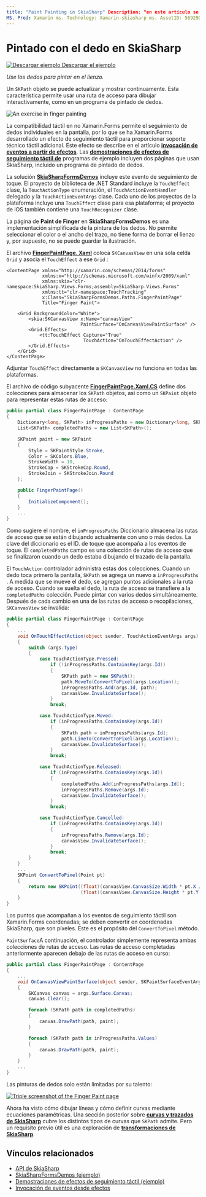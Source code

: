 ```yaml
---
title: "Paint Painting in SkiaSharp" Description: "en este artículo se explica cómo usar los dedos para pintar en el lienzo de SkiaSharp en una Xamarin.Forms aplicación y se muestra el código de ejemplo".
MS. Prod: Xamarin ms. Technology: Xamarin-skiasharp ms. AssetID: 56929D74-8F2C-44C6-90E6-3FBABCDC0A4B Author: davidbritch ms. Author: dabritch ms. Date: 04/05/2017 no-LOC: [ Xamarin.Forms , Xamarin.Essentials ]
---
```


# <a name="finger-painting-in-skiasharp"></a>Pintado con el dedo en SkiaSharp

[![Descargar ejemplo](~/media/shared/download.png) Descargar el ejemplo](https://docs.microsoft.com/samples/xamarin/xamarin-forms-samples/skiasharpforms-demos)

_Use los dedos para pintar en el lienzo._

Un `SKPath` objeto se puede actualizar y mostrar continuamente. Esta característica permite usar una ruta de acceso para dibujar interactivamente, como en un programa de pintado de dedos.

![](finger-paint-images/fingerpaintsample.png "An exercise in finger painting")

La compatibilidad táctil en no Xamarin.Forms permite el seguimiento de dedos individuales en la pantalla, por lo que se ha Xamarin.Forms desarrollado un efecto de seguimiento táctil para proporcionar soporte técnico táctil adicional. Este efecto se describe en el artículo [**invocación de eventos a partir de efectos**](~/xamarin-forms/app-fundamentals/effects/touch-tracking.md). Las [**demostraciones de efectos de seguimiento táctil de**](https://docs.microsoft.com/samples/xamarin/xamarin-forms-samples/effects-touchtrackingeffect/) programas de ejemplo incluyen dos páginas que usan SkiaSharp, incluido un programa de pintado de dedos.

La solución [**SkiaSharpFormsDemos**](https://docs.microsoft.com/samples/xamarin/xamarin-forms-samples/skiasharpforms-demos) incluye este evento de seguimiento de toque. El proyecto de biblioteca de .NET Standard incluye la `TouchEffect` clase, la `TouchActionType` enumeración, el `TouchActionEventHandler` delegado y la `TouchActionEventArgs` clase. Cada uno de los proyectos de la plataforma incluye una `TouchEffect` clase para esa plataforma; el proyecto de iOS también contiene una `TouchRecognizer` clase.

La página de **Paint de Finger** en **SkiaSharpFormsDemos** es una implementación simplificada de la pintura de los dedos. No permite seleccionar el color o el ancho del trazo, no tiene forma de borrar el lienzo y, por supuesto, no se puede guardar la ilustración.

El archivo [**FingerPaintPage. Xaml**](https://github.com/xamarin/xamarin-forms-samples/blob/master/SkiaSharpForms/Demos/Demos/SkiaSharpFormsDemos/Paths/FingerPaintPage.xaml) coloca `SKCanvasView` en una sola celda `Grid` y asocia el `TouchEffect` a ese `Grid` :

```xaml
<ContentPage xmlns="http://xamarin.com/schemas/2014/forms"
             xmlns:x="http://schemas.microsoft.com/winfx/2009/xaml"
             xmlns:skia="clr-namespace:SkiaSharp.Views.Forms;assembly=SkiaSharp.Views.Forms"
             xmlns:tt="clr-namespace:TouchTracking"
             x:Class="SkiaSharpFormsDemos.Paths.FingerPaintPage"
             Title="Finger Paint">

    <Grid BackgroundColor="White">
        <skia:SKCanvasView x:Name="canvasView"
                           PaintSurface="OnCanvasViewPaintSurface" />
        <Grid.Effects>
            <tt:TouchEffect Capture="True"
                            TouchAction="OnTouchEffectAction" />
        </Grid.Effects>
    </Grid>
</ContentPage>
```

Adjuntar `TouchEffect` directamente a `SKCanvasView` no funciona en todas las plataformas.

El archivo de código subyacente [**FingerPaintPage.Xaml.CS**](https://github.com/xamarin/xamarin-forms-samples/blob/master/SkiaSharpForms/Demos/Demos/SkiaSharpFormsDemos/Paths/FingerPaintPage.xaml.cs) define dos colecciones para almacenar los `SKPath` objetos, así como un `SKPaint` objeto para representar estas rutas de acceso:

```csharp
public partial class FingerPaintPage : ContentPage
{
    Dictionary<long, SKPath> inProgressPaths = new Dictionary<long, SKPath>();
    List<SKPath> completedPaths = new List<SKPath>();

    SKPaint paint = new SKPaint
    {
        Style = SKPaintStyle.Stroke,
        Color = SKColors.Blue,
        StrokeWidth = 10,
        StrokeCap = SKStrokeCap.Round,
        StrokeJoin = SKStrokeJoin.Round
    };

    public FingerPaintPage()
    {
        InitializeComponent();
    }
    ...
}
```

Como sugiere el nombre, el `inProgressPaths` Diccionario almacena las rutas de acceso que se están dibujando actualmente con uno o más dedos. La clave del diccionario es el ID. de toque que acompaña a los eventos de toque. El `completedPaths` campo es una colección de rutas de acceso que se finalizaron cuando un dedo estaba dibujando el trazado de la pantalla.

El `TouchAction` controlador administra estas dos colecciones. Cuando un dedo toca primero la pantalla, `SKPath` se agrega un nuevo a `inProgressPaths` . A medida que se mueve el dedo, se agregan puntos adicionales a la ruta de acceso. Cuando se suelta el dedo, la ruta de acceso se transfiere a la `completedPaths` colección. Puede pintar con varios dedos simultáneamente. Después de cada cambio en una de las rutas de acceso o recopilaciones, `SKCanvasView` se invalida:

```csharp
public partial class FingerPaintPage : ContentPage
{
    ...
    void OnTouchEffectAction(object sender, TouchActionEventArgs args)
    {
        switch (args.Type)
        {
            case TouchActionType.Pressed:
                if (!inProgressPaths.ContainsKey(args.Id))
                {
                    SKPath path = new SKPath();
                    path.MoveTo(ConvertToPixel(args.Location));
                    inProgressPaths.Add(args.Id, path);
                    canvasView.InvalidateSurface();
                }
                break;

            case TouchActionType.Moved:
                if (inProgressPaths.ContainsKey(args.Id))
                {
                    SKPath path = inProgressPaths[args.Id];
                    path.LineTo(ConvertToPixel(args.Location));
                    canvasView.InvalidateSurface();
                }
                break;

            case TouchActionType.Released:
                if (inProgressPaths.ContainsKey(args.Id))
                {
                    completedPaths.Add(inProgressPaths[args.Id]);
                    inProgressPaths.Remove(args.Id);
                    canvasView.InvalidateSurface();
                }
                break;

            case TouchActionType.Cancelled:
                if (inProgressPaths.ContainsKey(args.Id))
                {
                    inProgressPaths.Remove(args.Id);
                    canvasView.InvalidateSurface();
                }
                break;
        }
    }
    ...
    SKPoint ConvertToPixel(Point pt)
    {
        return new SKPoint((float)(canvasView.CanvasSize.Width * pt.X / canvasView.Width),
                           (float)(canvasView.CanvasSize.Height * pt.Y / canvasView.Height));
    }
}
```

Los puntos que acompañan a los eventos de seguimiento táctil son Xamarin.Forms coordenadas; se deben convertir en coordenadas SkiaSharp, que son píxeles. Este es el propósito del `ConvertToPixel` método.

`PaintSurface`A continuación, el controlador simplemente representa ambas colecciones de rutas de acceso. Las rutas de acceso completadas anteriormente aparecen debajo de las rutas de acceso en curso:

```csharp
public partial class FingerPaintPage : ContentPage
{
    ...
    void OnCanvasViewPaintSurface(object sender, SKPaintSurfaceEventArgs args)
    {
        SKCanvas canvas = args.Surface.Canvas;
        canvas.Clear();

        foreach (SKPath path in completedPaths)
        {
            canvas.DrawPath(path, paint);
        }

        foreach (SKPath path in inProgressPaths.Values)
        {
            canvas.DrawPath(path, paint);
        }
    }
    ...
}
```

Las pinturas de dedos solo están limitadas por su talento:

[![](finger-paint-images/fingerpaint-small.png "Triple screenshot of the Finger Paint page")](finger-paint-images/fingerpaint-large.png#lightbox "Triple screenshot of the Finger Paint page")

Ahora ha visto cómo dibujar líneas y cómo definir curvas mediante ecuaciones paramétricas. Una sección posterior sobre [**curvas y trazados de SkiaSharp**](../curves/index.md) cubre los distintos tipos de curvas que `SKPath` admite. Pero un requisito previo útil es una exploración de [**transformaciones de SkiaSharp**](../transforms/index.md).

## <a name="related-links"></a>Vínculos relacionados

- [API de SkiaSharp](https://docs.microsoft.com/dotnet/api/skiasharp)
- [SkiaSharpFormsDemos (ejemplo)](https://docs.microsoft.com/samples/xamarin/xamarin-forms-samples/skiasharpforms-demos)
- [Demostraciones de efectos de seguimiento táctil (ejemplo)](https://docs.microsoft.com/samples/xamarin/xamarin-forms-samples/effects-touchtrackingeffect/)
- [Invocación de eventos desde efectos](~/xamarin-forms/app-fundamentals/effects/touch-tracking.md)
